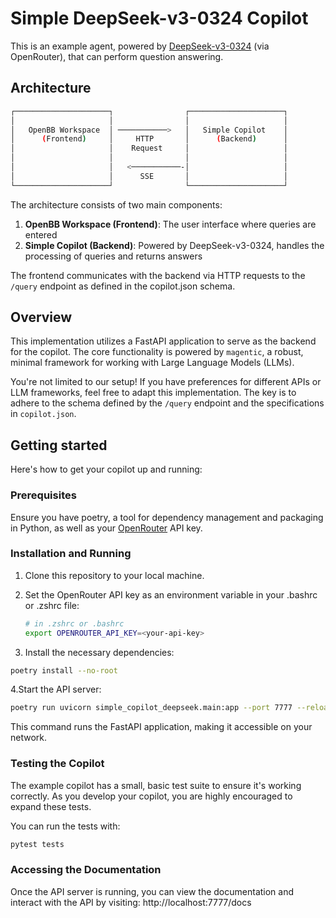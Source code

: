 # Simple DeepSeek-v3-0324 Copilot

This is an example agent, powered by [DeepSeek-v3-0324](https://huggingface.co/deepseek-ai/DeepSeek-V3-0324) (via OpenRouter), that can perform question answering.

## Architecture

```sh
┌─────────────────────┐                ┌─────────────────────┐
│                     │                │                     │
│   OpenBB Workspace  │ ───────────>   │   Simple Copilot    │
│      (Frontend)     │     HTTP       │      (Backend)      │
│                     │    Request     │                     │
│                     │                │                     │
│                     │   <───────────-│                     │
│                     │      SSE       │                     │
└─────────────────────┘                └─────────────────────┘
```

The architecture consists of two main components:

1. **OpenBB Workspace (Frontend)**: The user interface where queries are entered
2. **Simple Copilot (Backend)**: Powered by DeepSeek-v3-0324, handles the processing of queries and returns answers

The frontend communicates with the backend via HTTP requests to the `/query`
endpoint as defined in the copilot.json schema.

## Overview

This implementation utilizes a FastAPI application to serve as the backend for
the copilot. The core functionality is powered by `magentic`, a robust, minimal
framework for working with Large Language Models (LLMs).

You're not limited to our setup! If you have preferences for different APIs or
LLM frameworks, feel free to adapt this implementation. The key is to adhere to
the schema defined by the `/query` endpoint and the specifications in
`copilot.json`.

## Getting started

Here's how to get your copilot up and running:

### Prerequisites

Ensure you have poetry, a tool for dependency management and packaging in
Python, as well as your [OpenRouter](https://openrouter.ai/) API key.

### Installation and Running

1. Clone this repository to your local machine.

2. Set the OpenRouter API key as an environment variable in your .bashrc or .zshrc file:

    ``` sh
    # in .zshrc or .bashrc
    export OPENROUTER_API_KEY=<your-api-key>
    ```

3. Install the necessary dependencies:

``` sh
poetry install --no-root
```

4.Start the API server:

``` sh
poetry run uvicorn simple_copilot_deepseek.main:app --port 7777 --reload
```

This command runs the FastAPI application, making it accessible on your network.

### Testing the Copilot

The example copilot has a small, basic test suite to ensure it's
working correctly. As you develop your copilot, you are highly encouraged to
expand these tests.

You can run the tests with:

```sh
pytest tests
```

### Accessing the Documentation

Once the API server is running, you can view the documentation and interact with
the API by visiting: http://localhost:7777/docs
